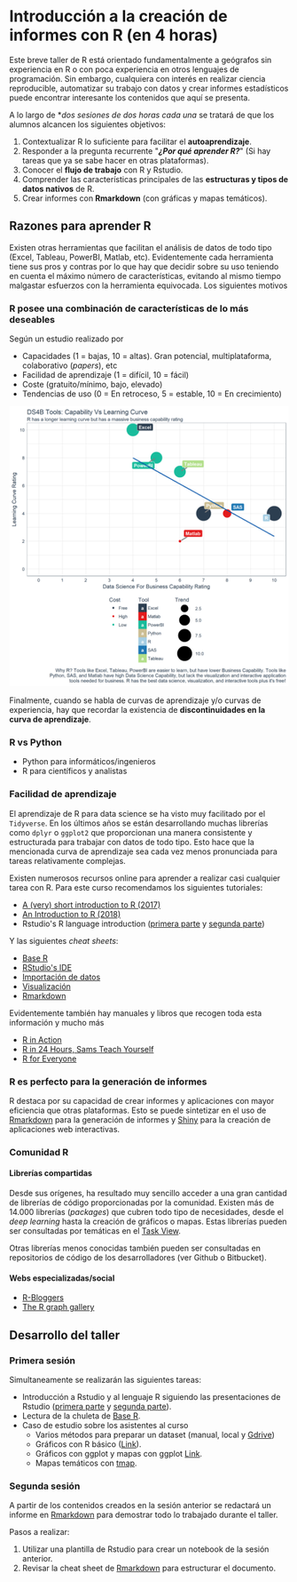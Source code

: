 # Introducción a la creación de informes con R (en 4 horas)

Este breve taller de R está orientado fundamentalmente a geógrafos sin experiencia en R o con poca experiencia en otros lenguajes de programación. Sin embargo, cualquiera con interés en realizar ciencia reproducible, automatizar su trabajo con datos y crear informes estadísticos puede encontrar interesante los contenidos que aquí se presenta.

A lo largo de **dos sesiones de dos horas cada una* se tratará de que los alumnos alcancen los siguientes objetivos:

1. Contextualizar R lo suficiente para facilitar el **autoaprendizaje**.
2. Responder a la pregunta recurrente "***¿Por qué aprender R?***" (Si hay tareas que ya se sabe hacer en otras plataformas).
3. Conocer el **flujo de trabajo** con R y Rstudio.
4. Comprender las características principales de las **estructuras y tipos de datos nativos** de R.
5. Crear informes con **Rmarkdown** (con gráficas y mapas temáticos).


## Razones para aprender R

Existen otras herramientas que facilitan el análisis de datos de todo tipo (Excel, Tableau, PowerBI, Matlab, etc). Evidentemente cada herramienta tiene sus pros y contras por lo que hay que decidir sobre su uso teniendo en cuenta el máximo número de características, evitando al mismo tiempo malgastar esfuerzos con la herramienta equivocada. Los siguientes motivos 

### R posee una combinación de características de lo más deseables

Según un estudio realizado por 

- Capacidades (1 = bajas, 10 = altas). Gran potencial, multiplataforma, colaborativo (*papers*), etc
- Facilidad de aprendizaje (1 = difícil, 10 = fácil)
- Coste (gratuito/mínimo, bajo, elevado)
- Tendencias de uso (0 = En retroceso, 5 = estable, 10 = En crecimiento)

![[source: buisiness-science.io](http://www.business-science.io/assets/ds4b_rating.png)](images/ds4b_rating.png)

Finalmente, cuando se habla de curvas de aprendizaje y/o curvas de experiencia, hay que recordar la existencia de **discontinuidades en la curva de aprendizaje**.

### R vs Python

- Python para informáticos/ingenieros
- R para científicos y analistas

### Facilidad de aprendizaje

El aprendizaje de R para data science se ha visto muy facilitado por el `Tidyverse`. En los últimos años se están desarrollando muchas librerías como `dplyr` o `ggplot2` que proporcionan una manera consistente y estructurada para trabajar con datos de todo tipo. Esto hace que la mencionada curva de aprendizaje sea cada vez menos pronunciada para tareas relativamente complejas.

Existen numerosos recursos online para aprender a realizar casi cualquier tarea con R. Para este curso recomendamos los siguientes tutoriales:

- [A (very) short introduction to R (2017)](docs/a-very-short-introduction-to-r.pdf)
- [An Introduction to R (2018)](docs/r-intro.pdf)
- Rstudio's R language introduction ([primera parte](docs/r-language-1.pdf) y [segunda parte](docs/r-language-2.pdf))

Y las siguientes *cheat sheets*:

- [Base R](docs/base-r-cheat-sheet.pdf)
- [RStudio's IDE](docs/rstudio-ide-cheat-sheet.pdf)
- [Importación de datos](docs/r-data-import-cheat-sheet.pdf)
- [Visualización](docs/r-data-visualization-cheat-sheet.pdf)
- [Rmarkdown](docs/rmarkdown-cheat-sheet.pdf)

Evidentemente también hay manuales y libros que recogen toda esta información y mucho más

- [R in Action](https://www.manning.com/books/r-in-action-second-edition?a_bid=5c2b1e1d&a_aid=RiA2ed)
- [R in 24 Hours, Sams Teach Yourself](https://www.amazon.com/24-Hours-Sams-Teach-Yourself/dp/0672338483)
- [R for Everyone](https://www.amazon.com/Everyone-Advanced-Analytics-Graphics-Addison-Wesley/dp/013454692X/)

### R es perfecto para la generación de informes

R destaca por su capacidad de crear informes y aplicaciones con mayor eficiencia que otras plataformas. Esto se puede sintetizar en el uso de [Rmarkdown](https://rmarkdown.rstudio.com/lesson-14.html) para la generación de informes y [Shiny](http://shiny.rstudio.com/) para la creación de aplicaciones web interactivas.

### Comunidad R

#### Librerías compartidas

Desde sus orígenes, ha resultado muy sencillo acceder a una gran cantidad de librerías de código proporcionadas por la comunidad. Existen más de 14.000 librerías (*packages*) que cubren todo tipo de necesidades, desde el *deep learning* hasta la creación de gráficos o mapas. Estas librerías pueden ser consultadas por temáticas en el [Task View](https://cran.r-project.org/web/views/).

Otras librerías menos conocidas también pueden ser consultadas en repositorios de código de los desarrolladores (ver Github o Bitbucket).


#### Webs especializadas/social

- [R-Bloggers](https://www.r-bloggers.com/)
- [The R graph gallery](https://www.r-graph-gallery.com/)


## Desarrollo del taller

### Primera sesión 

Simultaneamente se realizarán las siguientes tareas:

- Introducción a Rstudio y al lenguaje R siguiendo las presentaciones de Rstudio ([primera parte](docs/r-language-1.pdf) y [segunda parte](docs/r-language-2.pdf)).
- Lectura de la chuleta de [Base R](docs/base-r-cheat-sheet.pdf).
- Caso de estudio sobre los asistentes al curso
    - Varios métodos para preparar un dataset (manual, local y [Gdrive](https://www.r-bloggers.com/reading-data-from-google-sheets-into-r/))
    - Gráficos con R básico ([Link](https://www.harding.edu/fmccown/r/)).
    - Gráficos con ggplot y mapas con ggplot [Link](http://r-statistics.co/Top50-Ggplot2-Visualizations-MasterList-R-Code.html).
    - Mapas temáticos con [tmap](https://cran.r-project.org/web/packages/tmap/vignettes/tmap-nutshell.html#quick-thematic-map).


### Segunda sesión

A partir de los contenidos creados en la sesión anterior se redactará un informe en [Rmarkdown](https://rmarkdown.rstudio.com/index.html) para demostrar todo lo trabajado durante el taller.

Pasos a realizar:

1. Utilizar una plantilla de Rstudio para crear un notebook de la sesión anterior.
2. Revisar la cheat sheet de [Rmarkdown](docs/rmarkdown-cheat-sheet.pdf) para estructurar el documento.


